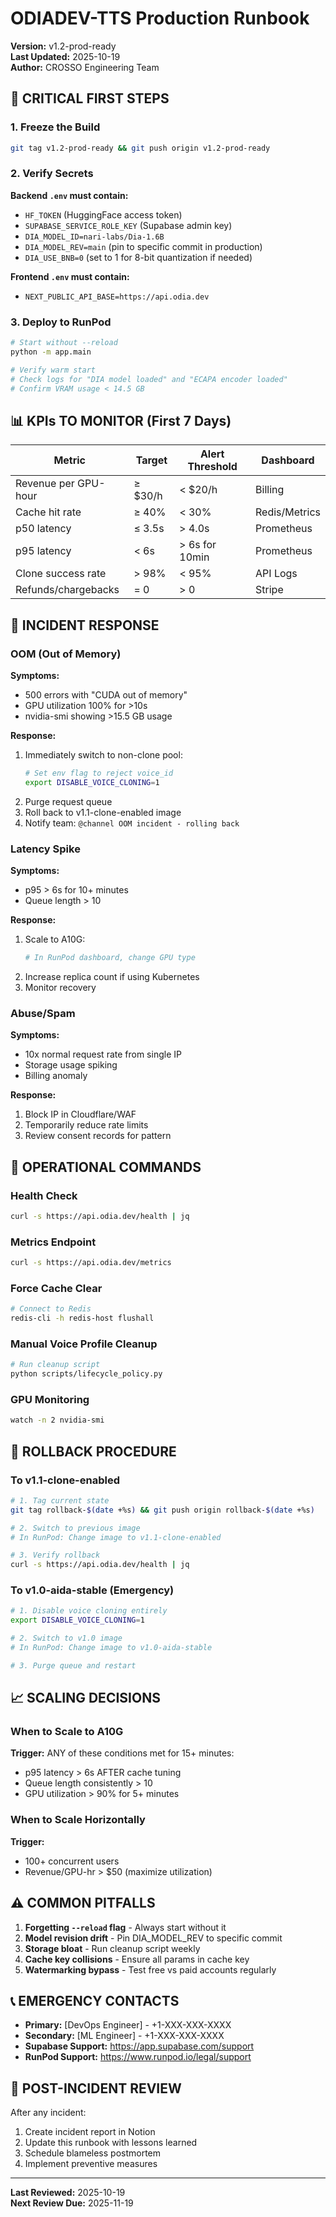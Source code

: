 # ODIADEV-TTS Production Runbook

**Version:** v1.2-prod-ready  
**Last Updated:** 2025-10-19  
**Author:** CROSSO Engineering Team

## 🚨 CRITICAL FIRST STEPS

### 1. Freeze the Build
```bash
git tag v1.2-prod-ready && git push origin v1.2-prod-ready
```

### 2. Verify Secrets
**Backend `.env` must contain:**
- `HF_TOKEN` (HuggingFace access token)
- `SUPABASE_SERVICE_ROLE_KEY` (Supabase admin key)
- `DIA_MODEL_ID=nari-labs/Dia-1.6B`
- `DIA_MODEL_REV=main` (pin to specific commit in production)
- `DIA_USE_BNB=0` (set to 1 for 8-bit quantization if needed)

**Frontend `.env` must contain:**
- `NEXT_PUBLIC_API_BASE=https://api.odia.dev`

### 3. Deploy to RunPod
```bash
# Start without --reload
python -m app.main

# Verify warm start
# Check logs for "DIA model loaded" and "ECAPA encoder loaded"
# Confirm VRAM usage < 14.5 GB
```

## 📊 KPIs TO MONITOR (First 7 Days)

| Metric | Target | Alert Threshold | Dashboard |
|--------|--------|----------------|-----------|
| Revenue per GPU-hour | ≥ $30/h | < $20/h | Billing |
| Cache hit rate | ≥ 40% | < 30% | Redis/Metrics |
| p50 latency | ≤ 3.5s | > 4.0s | Prometheus |
| p95 latency | < 6s | > 6s for 10min | Prometheus |
| Clone success rate | > 98% | < 95% | API Logs |
| Refunds/chargebacks | = 0 | > 0 | Stripe |

## 🚨 INCIDENT RESPONSE

### OOM (Out of Memory)
**Symptoms:** 
- 500 errors with "CUDA out of memory"
- GPU utilization 100% for >10s
- nvidia-smi showing >15.5 GB usage

**Response:**
1. Immediately switch to non-clone pool:
   ```bash
   # Set env flag to reject voice_id
   export DISABLE_VOICE_CLONING=1
   ```
2. Purge request queue
3. Roll back to v1.1-clone-enabled image
4. Notify team: `@channel OOM incident - rolling back`

### Latency Spike
**Symptoms:**
- p95 > 6s for 10+ minutes
- Queue length > 10

**Response:**
1. Scale to A10G:
   ```bash
   # In RunPod dashboard, change GPU type
   ```
2. Increase replica count if using Kubernetes
3. Monitor recovery

### Abuse/Spam
**Symptoms:**
- 10x normal request rate from single IP
- Storage usage spiking
- Billing anomaly

**Response:**
1. Block IP in Cloudflare/WAF
2. Temporarily reduce rate limits
3. Review consent records for pattern

## 🔧 OPERATIONAL COMMANDS

### Health Check
```bash
curl -s https://api.odia.dev/health | jq
```

### Metrics Endpoint
```bash
curl -s https://api.odia.dev/metrics
```

### Force Cache Clear
```bash
# Connect to Redis
redis-cli -h redis-host flushall
```

### Manual Voice Profile Cleanup
```bash
# Run cleanup script
python scripts/lifecycle_policy.py
```

### GPU Monitoring
```bash
watch -n 2 nvidia-smi
```

## 🔁 ROLLBACK PROCEDURE

### To v1.1-clone-enabled
```bash
# 1. Tag current state
git tag rollback-$(date +%s) && git push origin rollback-$(date +%s)

# 2. Switch to previous image
# In RunPod: Change image to v1.1-clone-enabled

# 3. Verify rollback
curl -s https://api.odia.dev/health | jq
```

### To v1.0-aida-stable (Emergency)
```bash
# 1. Disable voice cloning entirely
export DISABLE_VOICE_CLONING=1

# 2. Switch to v1.0 image
# In RunPod: Change image to v1.0-aida-stable

# 3. Purge queue and restart
```

## 📈 SCALING DECISIONS

### When to Scale to A10G
**Trigger:** ANY of these conditions met for 15+ minutes:
- p95 latency > 6s AFTER cache tuning
- Queue length consistently > 10
- GPU utilization > 90% for 5+ minutes

### When to Scale Horizontally
**Trigger:** 
- 100+ concurrent users
- Revenue/GPU-hr > $50 (maximize utilization)

## ⚠️ COMMON PITFALLS

1. **Forgetting `--reload` flag** - Always start without it
2. **Model revision drift** - Pin DIA_MODEL_REV to specific commit
3. **Storage bloat** - Run cleanup script weekly
4. **Cache key collisions** - Ensure all params in cache key
5. **Watermarking bypass** - Test free vs paid accounts regularly

## 📞 EMERGENCY CONTACTS

- **Primary:** [DevOps Engineer] - +1-XXX-XXX-XXXX
- **Secondary:** [ML Engineer] - +1-XXX-XXX-XXXX
- **Supabase Support:** https://app.supabase.com/support
- **RunPod Support:** https://www.runpod.io/legal/support

## 📝 POST-INCIDENT REVIEW

After any incident:
1. Create incident report in Notion
2. Update this runbook with lessons learned
3. Schedule blameless postmortem
4. Implement preventive measures

---
**Last Reviewed:** 2025-10-19  
**Next Review Due:** 2025-11-19